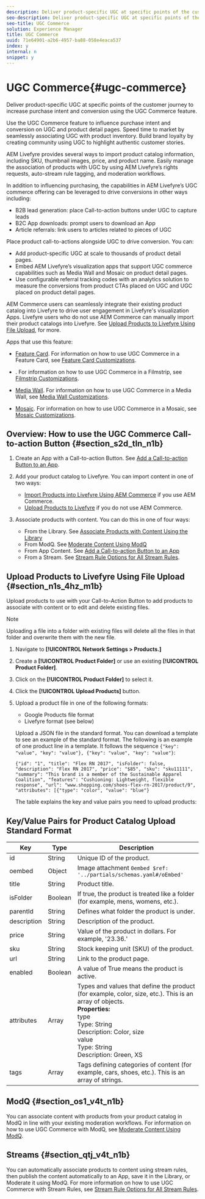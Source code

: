 ```yaml
---
description: Deliver product-specific UGC at specific points of the customer journey to increase purchase intent and conversion using the UGC Commerce feature.
seo-description: Deliver product-specific UGC at specific points of the customer journey to increase purchase intent and conversion using the UGC Commerce feature.
seo-title: UGC Commerce
solution: Experience Manager
title: UGC Commerce
uuid: 71e64901-a2b6-4957-ba88-058e4eaca537
index: y
internal: n
snippet: y
---
```


# UGC Commerce{#ugc-commerce}

Deliver product-specific UGC at specific points of the customer journey to increase purchase intent and conversion using the UGC Commerce feature.

Use the UGC Commerce feature to influence purchase intent and conversion on UGC and product detail pages. Speed time to market by seamlessly associating UGC with product inventory. Build brand loyalty by creating community using UGC to highlight authentic customer stories.

AEM Livefyre provides several ways to import product catalog information, including SKU, thumbnail images, price, and product name. Easily manage the association of products with UGC by using AEM Livefyre’s rights requests, auto-stream rule tagging, and moderation workflows.

In addition to influencing purchasing, the capabilities in AEM Livefyre’s UGC commerce offering can be leveraged to drive conversions in other ways including:

* B2B lead generation: place Call-to-action buttons under UGC to capture leads
* B2C App downloads: prompt users to download an App
* Article referrals: link users to articles related to pieces of UGC

Place product call-to-actions alongside UGC to drive conversion. You can:

* Add product-specific UGC at scale to thousands of product detail pages.
* Embed AEM Livefyre’s visualization apps that support UGC commerce capabilities such as Media Wall and Mosaic on product detail pages.
* Use configurable referral tracking codes with an analytics solution to measure the conversions from product CTAs placed on UGC and UGC placed on product detail pages.

AEM Commerce users can seamlessly integrate their existing product catalog into Livefyre to drive user engagement in Livefyre's visualization Apps. Livefyre users who do not use AEM Commerce can manually import their product catalogs into Livefyre. See [Upload Products to Livefyre Using File Upload](#c_ugc_commerce/section_n1s_4hz_m1b), for more.

Apps that use this feature:

* [Feature Card](../c-about-apps/c-feature-card-app/c-feature-card-app.md#c_feature_card_app). For information on how to use UGC Commerce in a Feature Card, see [Feature Card Customizations](../c-about-apps/c-feature-card-app/c-feature-card-app.md#section_uds_gzm_5y).

* [](../c-about-apps/c-filmstrip-app/c-filmstrip-app.md#concept_jpc_n2j_jbb). For information on how to use UGC Commerce in a Filmstrip, see [Filmstrip Customizations](../c-about-apps/c-filmstrip-app/c-filmstrip-customizations.md#c_filmstrip_customizations).

* [Media Wall](../c-about-apps/c-media-wall-app/c-media-wall-app.md#c_media_wall_app). For information on how to use UGC Commerce in a Media Wall, see [Media Wall Customizations](../c-about-apps/c-media-wall-app/r-media-wall-customizations.md#r_media_wall_customizations).

* [Mosaic](../c-about-apps/c-mosaic-app/c-mosaic-app.md#c_mosaic_app). For information on how to use UGC Commerce in a Mosaic, see [Mosaic Customizations](../c-about-apps/c-mosaic-app/c-mosaic-customizations.md#c_mosaic_customizations).

## Overview: How to use the UGC Commerce Call-to-action Button {#section_s2d_tln_n1b}

1. Create an App with a Call-to-action Button. See [Add a Call-to-action Button to an App]((/help/using/c-features-livefyre/c-call-to-action-button.md#task_36190DD1C8204C7793CB7EEA379C2155)).
1. Add your product catalog to Livefyre. You can import content in one of two ways:

    * [Import Products into Livefyre Using AEM Commerce](https://helpx.adobe.com/experience-manager/6-4/sites/administering/using/livefyre.html) if you use AEM Commerce.
    * [Upload Products to Livefyre](#c_ugc_commerce/section_n1s_4hz_m1b) if you do not use AEM Commerce.

1. Associate products with content. You can do this in one of four ways:

    * From the Library. See [Associate Products with Content Using the Library](../c-library/t-associate-products-with-content-using-the-library.md#t_associate_products_with_content_using_the_library)
    * From ModQ. See [Moderate Content Using ModQ](/help/using/c-features-livefyre/c-about-moderation/c-modq.md)
    * From App Content. See [Add a Call-to-action Button to an App](t_add_a_call_to_action_button_to_an_app.md#t_add_a_call_to_action_button_to_an_app)
    * From a Stream. See [Stream Rule Options for All Stream Rules](../c-streams/c-stream-rule-options-for-all-stream-rules.md#c_stream_rule_options_for_all_stream_rules).

## Upload Products to Livefyre Using File Upload {#section_n1s_4hz_m1b}

Upload products to use with your Call-to-Action Button to add products to associate with content or to edit and delete existing files.

>[!NOTE]
>
>Uploading a file into a folder with existing files will delete all the files in that folder and overwrite them with the new file.

1. Navigate to **[!UICONTROL Network Settings > Products.]**
1. Create a **[!UICONTROL Product Folder]** or use an existing **[!UICONTROL Product Folder]**.

1. Click on the **[!UICONTROL Product Folder]** to select it.
1. Click the **[!UICONTROL Upload Products]** button.
1. Upload a product file in one of the following formats:

   * Google Products file format
   * Livefyre format (see below)

   Upload a JSON file in the standard format. You can download a template to see an example of the standard format. The following is an example of one product line in a template. It follows the sequence `{"key": "value", "key": "value"}, {"key": "value", "key": "value"}`:

   ```
   {"id": "1", "title": "Flex RN 2017", "isFolder": false, "description": "Flex RN 2017", "price": "$85", "sku": "sku11111", "summary": "This brand is a member of the Sustainable Apparel Coalition", "features": "Cushioning: Lightweight, flexible response", "url": "www.shopping.com/shoes-flex-rn-2017/product/9", "attributes": [{"type": "color", "value": "blue"}
   ```

   The table explains the key and value pairs you need to upload products:

## Key/Value Pairs for Product Catalog Upload Standard Format

|Key|Type|Description|
|--- |--- |--- |
|id|String|Unique ID of the product.|
|oembed|Object|Image attachment `0embed $ref: '../partials/schemas.yaml#/oEmbed'`|
|title|String|Product title.|
|isFolder|Boolean|If true, the product is treated like a folder (for example, mens, womens, etc.).|
|parentId|String|Defines what folder the product is under.|
|description|String|Description of the product.|
|price|String|Value of the product in dollars. For example, '23.36.'|
|sku|String|Stock keeping unit (SKU) of the product.|
|url|String|Link to the product page.|
|enabled|Boolean|A value of True means the product is active.|
|attributes|Array|Types and values that define the product (for example, color, size, etc.). This is an array of objects.</br>**Properties:** </br>type </br>Type: String</br>Description: Color, size </br>value </br>Type: String </br>Description: Green, XS|
|tags|Array|Tags defining categories of content (for example, cars, shoes, etc.). This is an array of strings.|

## ModQ {#section_os1_v4t_n1b}

You can associate content with products from your product catalog in ModQ in line with your existing moderation workflows. For information on how to use UGC Commerce with ModQ, see [Moderate Content Using ModQ](t_approve_content_from_modq.md#t_approve_content_from_modq).

## Streams {#section_qtj_v4t_n1b}

You can automatically associate products to content using stream rules, then publish the content automatically to an App, save it in the Library, or Moderate it using ModQ. For more information on how to use UGC Commerce with Stream Rules, see [Stream Rule Options for All Stream Rules](../c-streams/c-stream-rule-options-for-all-stream-rules.md#c_stream_rule_options_for_all_stream_rules).
